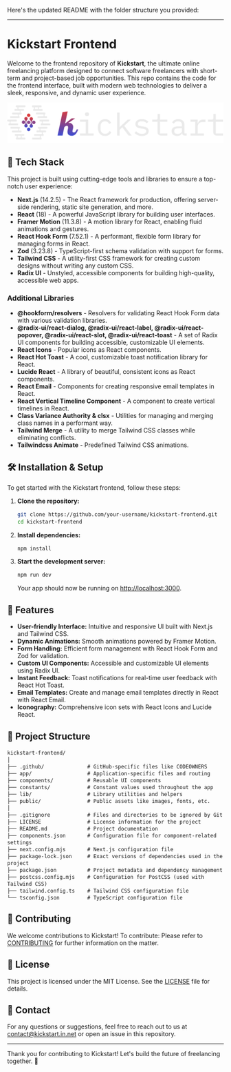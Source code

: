 Here's the updated README with the folder structure you provided:

---

# Kickstart Frontend

Welcome to the frontend repository of **Kickstart**, the ultimate online freelancing platform designed to connect software freelancers with short-term and project-based job opportunities. This repo contains the code for the frontend interface, built with modern web technologies to deliver a sleek, responsive, and dynamic user experience.

<p align="center">
  <img src="public/logo.svg" alt="Kickstart Logo" />
</p> <!-- Add your logo URL here -->

## 🚀 Tech Stack

This project is built using cutting-edge tools and libraries to ensure a top-notch user experience:

- **Next.js** (14.2.5) - The React framework for production, offering server-side rendering, static site generation, and more.
- **React** (18) - A powerful JavaScript library for building user interfaces.
- **Framer Motion** (11.3.8) - A motion library for React, enabling fluid animations and gestures.
- **React Hook Form** (7.52.1) - A performant, flexible form library for managing forms in React.
- **Zod** (3.23.8) - TypeScript-first schema validation with support for forms.
- **Tailwind CSS** - A utility-first CSS framework for creating custom designs without writing any custom CSS.
- **Radix UI** - Unstyled, accessible components for building high-quality, accessible web apps.

### Additional Libraries

- **@hookform/resolvers** - Resolvers for validating React Hook Form data with various validation libraries.
- **@radix-ui/react-dialog, @radix-ui/react-label, @radix-ui/react-popover, @radix-ui/react-slot, @radix-ui/react-toast** - A set of Radix UI components for building accessible, customizable UI elements.
- **React Icons** - Popular icons as React components.
- **React Hot Toast** - A cool, customizable toast notification library for React.
- **Lucide React** - A library of beautiful, consistent icons as React components.
- **React Email** - Components for creating responsive email templates in React.
- **React Vertical Timeline Component** - A component to create vertical timelines in React.
- **Class Variance Authority & clsx** - Utilities for managing and merging class names in a performant way.
- **Tailwind Merge** - A utility to merge Tailwind CSS classes while eliminating conflicts.
- **Tailwindcss Animate** - Predefined Tailwind CSS animations.

## 🛠️ Installation & Setup

To get started with the Kickstart frontend, follow these steps:

1. **Clone the repository:**
   ```bash
   git clone https://github.com/your-username/kickstart-frontend.git
   cd kickstart-frontend
   ```

2. **Install dependencies:**
   ```bash
   npm install
   ```

3. **Start the development server:**
   ```bash
   npm run dev
   ```
   Your app should now be running on [http://localhost:3000](http://localhost:3000).

## 🌟 Features

- **User-friendly Interface:** Intuitive and responsive UI built with Next.js and Tailwind CSS.
- **Dynamic Animations:** Smooth animations powered by Framer Motion.
- **Form Handling:** Efficient form management with React Hook Form and Zod for validation.
- **Custom UI Components:** Accessible and customizable UI elements using Radix UI.
- **Instant Feedback:** Toast notifications for real-time user feedback with React Hot Toast.
- **Email Templates:** Create and manage email templates directly in React with React Email.
- **Iconography:** Comprehensive icon sets with React Icons and Lucide React.

## 📄 Project Structure

```
kickstart-frontend/
│
├── .github/              # GitHub-specific files like CODEOWNERS
├── app/                  # Application-specific files and routing
├── components/           # Reusable UI components
├── constants/            # Constant values used throughout the app
├── lib/                  # Library utilities and helpers
├── public/               # Public assets like images, fonts, etc.
│
├── .gitignore            # Files and directories to be ignored by Git
├── LICENSE               # License information for the project
├── README.md             # Project documentation
├── components.json       # Configuration file for component-related settings
├── next.config.mjs       # Next.js configuration file
├── package-lock.json     # Exact versions of dependencies used in the project
├── package.json          # Project metadata and dependency management
├── postcss.config.mjs    # Configuration for PostCSS (used with Tailwind CSS)
├── tailwind.config.ts    # Tailwind CSS configuration file
└── tsconfig.json         # TypeScript configuration file
```

## 🤝 Contributing

We welcome contributions to Kickstart! To contribute:
Please refer to [CONTRIBUTING](CONTRIBUTING.md) for further information on the matter.

## 📜 License

This project is licensed under the MIT License. See the [LICENSE](LICENSE) file for details.

## 💬 Contact

For any questions or suggestions, feel free to reach out to us at [contact@kickstart.in.net](mailto:contact@kickstart.in.net) or open an issue in this repository.

---

Thank you for contributing to Kickstart! Let's build the future of freelancing together. 🚀
